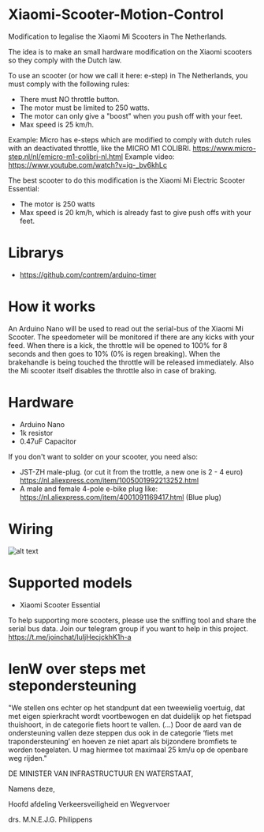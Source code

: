 # Xiaomi-Scooter-Motion-Control
Modification to legalise the Xiaomi Mi Scooters in The Netherlands.

The idea is to make an small hardware modification on the Xiaomi scooters so they comply with the Dutch law. 

To use an scooter (or how we call it here: e-step) in The Netherlands, you must comply with the following rules:
- There must NO throttle button.
- The motor must be limited to 250 watts.
- The motor can only give a "boost" when you push off with your feet.
- Max speed is 25 km/h.

Example:
Micro has e-steps which are modified to comply with dutch rules with an deactivated throttle, like the MICRO M1 COLIBRI.
https://www.micro-step.nl/nl/emicro-m1-colibri-nl.html
Example video:
https://www.youtube.com/watch?v=ig-_bv6khLc

The best scooter to do this modification is the Xiaomi Mi Electric Scooter Essential:
- The motor is 250 watts
- Max speed is 20 km/h, which is already fast to give push offs with your feet.

# Librarys

- https://github.com/contrem/arduino-timer

# How it works

An Arduino Nano will be used to read out the serial-bus of the Xiaomi Mi Scooter.
The speedometer will be monitored if there are any kicks with your feed. When there is a kick, the throttle will be opened to 100% for 8 seconds and then goes to 10% (0% is regen breaking).
When the brakehandle is being touched the throttle will be released immediately. Also the Mi scooter itself disables the throttle also in case of braking.


# Hardware

- Arduino Nano
- 1k resistor
- 0.47uF Capacitor

If you don't want to solder on your scooter, you need also:

- JST-ZH male-plug. (or cut it from the trottle, a new one is 2 - 4 euro) https://nl.aliexpress.com/item/1005001992213252.html
- A male and female 4-pole e-bike plug like: https://nl.aliexpress.com/item/4001091169417.html (Blue plug)


# Wiring

![alt text](https://github.com/PsychoMnts/Xiaomi-Scooter-Motion-Control/blob/main/Wiring%20Scheme_v3.png?raw=true)

# Supported models
- Xiaomi Scooter Essential

To help supporting more scooters, please use the sniffing tool and share the serial bus data. Join our telegram group if you want to help in this project. https://t.me/joinchat/IuIjHecjckhK1h-a


# IenW over steps met stepondersteuning

"We stellen ons echter op het standpunt dat een tweewielig voertuig, dat met eigen spierkracht wordt voortbewogen en dat duidelijk op het fietspad thuishoort, in de categorie fiets hoort te vallen. (...)  Door de aard van de ondersteuning vallen deze steppen dus ook in de categorie ‘fiets met trapondersteuning’ en hoeven ze niet apart als bijzondere bromfiets te worden toegelaten. U mag hiermee tot maximaal 25 km/u op de openbare weg rijden."

DE MINISTER VAN INFRASTRUCTUUR EN WATERSTAAT,

Namens deze,

Hoofd afdeling Verkeersveiligheid en Wegvervoer

drs. M.N.E.J.G. Philippens


